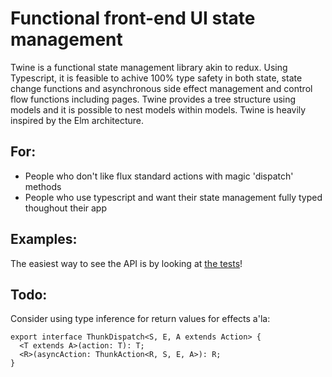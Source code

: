 # Functional front-end UI state management

Twine is a functional state management library akin to redux. Using Typescript, it is feasible to achive 100% type safety in both state, state change functions and asynchronous side effect management and control flow functions including pages. Twine provides a tree structure using models and it is possible to nest models within models. Twine is heavily inspired by the Elm architecture.

## For:
- People who don't like flux standard actions with magic 'dispatch' methods
- People who use typescript and want their state management fully typed thoughout their app

## Examples:
The easiest way to see the API is by looking at [the tests](test)!

## Todo:
Consider using type inference for return values for effects a'la: 

```
export interface ThunkDispatch<S, E, A extends Action> {
  <T extends A>(action: T): T;
  <R>(asyncAction: ThunkAction<R, S, E, A>): R;
}
```

